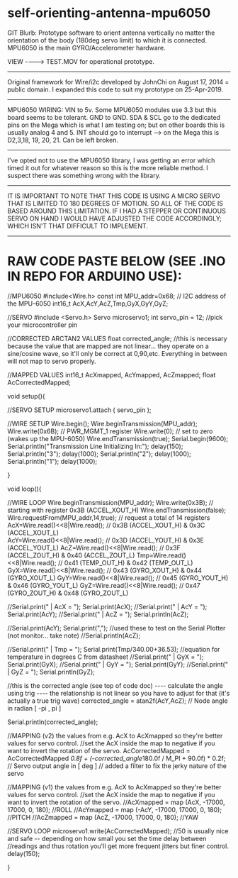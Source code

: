 # self-orienting-antenna-mpu6050
GIT Blurb: 
Prototype software to orient antenna vertically no matter the orientation of the body (180deg servo limit) to which it is connected.
MPU6050 is the main GYRO/Accelerometer hardware.

VIEW ----> TEST.MOV for operational prototype. 
_____________________________________________________________________________
Original framework for Wire/i2c developed by JohnChi on August 17, 2014 = public domain. 
I expanded this code to suit my prototype on 25-Apr-2019.
_____________________________________________________________________________
MPU6050 WIRING:
VIN to 5v. Some MPU6050 modules use 3.3 but this board seems to be tolerant. 
GND to GND.
SDA & SCL go to the dedicated pins on the Mega which is what I am testing on; but on other boards this is usually analog 4 and 5.
INT should go to interrupt --> on the Mega this is D2,3,18, 19, 20, 21. Can be left broken.
_____________________________________________________________________________
I've opted not to use the MPU6050 library, I was getting an error which timed it out for whatever reason so this is the more reliable method. I suspect there was something wrong with the library.
_____________________________________________________________________________
IT IS IMPORTANT TO NOTE THAT THIS CODE IS USING A MICRO SERVO THAT IS LIMITED TO 180 DEGREES OF MOTION.
SO ALL OF THE CODE IS BASED AROUND THIS LIMITATION. 
IF I HAD A STEPPER OR CONTINUOUS SERVO ON HAND I WOULD HAVE ADJUSTED THE CODE ACCORDINGLY; WHICH ISN'T THAT DIFFICULT TO IMPLEMENT. 
_____________________________________________________________________________

# RAW CODE PASTE BELOW (SEE .INO IN REPO FOR ARDUINO USE):

//MPU6050
#include<Wire.h>
const int MPU_addr=0x68;  // I2C address of the MPU-6050
int16_t AcX,AcY,AcZ,Tmp,GyX,GyY,GyZ;

//SERVO
#include <Servo.h>
Servo microservo1;
int servo_pin = 12; //pick your microcontroller pin

//CORRECTED ARCTAN2 VALUES
float corrected_angle; //this is necessary because the value that are mapped are not linear... they operate on a sine/cosine wave, so it'll only be correct at 0,90,etc. Everything in between will not map to servo properly.

//MAPPED VALUES
int16_t AcXmapped, AcYmapped, AcZmapped;
float AcCorrectedMapped;

void setup(){

  //SERVO SETUP
  microservo1.attach ( servo_pin );
  
  //WIRE SETUP
  Wire.begin();
  Wire.beginTransmission(MPU_addr);
  Wire.write(0x6B);  // PWR_MGMT_1 register
  Wire.write(0);     // set to zero (wakes up the MPU-6050)
  Wire.endTransmission(true);
  Serial.begin(9600);
  Serial.println("Transmission Line Initializing In:"); 
  delay(150);
  Serial.println("3");
  delay(1000);
  Serial.println("2");
  delay(1000);
  Serial.println("1");
  delay(1000);

}

void loop(){

  //WIRE LOOP
  Wire.beginTransmission(MPU_addr); 
  Wire.write(0x3B);  // starting with register 0x3B (ACCEL_XOUT_H)
  Wire.endTransmission(false);
  Wire.requestFrom(MPU_addr,14,true);  // request a total of 14 registers
  AcX=Wire.read()<<8|Wire.read();  // 0x3B (ACCEL_XOUT_H) & 0x3C (ACCEL_XOUT_L)    
  AcY=Wire.read()<<8|Wire.read();  // 0x3D (ACCEL_YOUT_H) & 0x3E (ACCEL_YOUT_L)
  AcZ=Wire.read()<<8|Wire.read();  // 0x3F (ACCEL_ZOUT_H) & 0x40 (ACCEL_ZOUT_L)
  Tmp=Wire.read()<<8|Wire.read();  // 0x41 (TEMP_OUT_H) & 0x42 (TEMP_OUT_L)
  GyX=Wire.read()<<8|Wire.read();  // 0x43 (GYRO_XOUT_H) & 0x44 (GYRO_XOUT_L)
  GyY=Wire.read()<<8|Wire.read();  // 0x45 (GYRO_YOUT_H) & 0x46 (GYRO_YOUT_L)
  GyZ=Wire.read()<<8|Wire.read();  // 0x47 (GYRO_ZOUT_H) & 0x48 (GYRO_ZOUT_L)
 
  //Serial.print(" | AcX = "); Serial.print(AcX);
  //Serial.print(" | AcY = "); Serial.print(AcY);
  //Serial.print(" | AcZ = "); Serial.println(AcZ);

  //Serial.print(AcY); Serial.print(","); //used these to test on the Serial Plotter (not monitor... take note)
  //Serial.println(AcZ);

  
  //Serial.print(" | Tmp =  "); Serial.print(Tmp/340.00+36.53);  //equation for temperature in degrees C from datasheet
  //Serial.print(" | GyX = "); Serial.print(GyX);
  //Serial.print(" | GyY = "); Serial.print(GyY);
  //Serial.print(" | GyZ = "); Serial.println(GyZ);

  //this is the corrected angle (see top of code doc) ---- calculate the angle using trig ---- the relationship is not linear so you have to adjust for that (it's actually a true trig wave)
  corrected_angle = atan2f(AcY,AcZ);   // Node angle in radian [ -pi , pi ]

  Serial.println(corrected_angle);

  //MAPPING (v2) the values from e.g. AcX to AcXmapped so they're better values for servo control.
  //set the AcX inside the map to negative if you want to invert the rotation of the servo.
  AcCorrectedMapped = AcCorrectedMapped *0.8f + (-corrected_angle*180.0f / M_PI + 90.0f) * 0.2f;   // Servo output angle in [ deg ] // added a filter to fix the jerky nature of the servo

  
  //MAPPING (v1) the values from e.g. AcX to AcXmapped so they're better values for servo control.
  //set the AcX inside the map to negative if you want to invert the rotation of the servo.
  //AcXmapped = map (AcX, -17000, 17000, 0, 180); //ROLL
  //AcYmapped = map (-AcY, -17000, 17000, 0, 180); //PITCH
  //AcZmapped = map (AcZ, -17000, 17000, 0, 180); //YAW

   //SERVO LOOP
  microservo1.write(AcCorrectedMapped); 
  //50 is usually nice and safe -- depending on how small you set the time delay between 
  //readings and thus rotation you'll get more frequent jitters but finer control.
  delay(150); 
   
}
  

  
    
